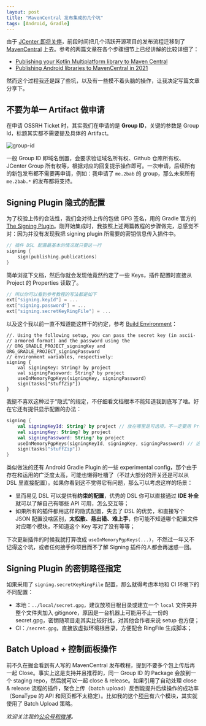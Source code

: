 ```yaml
---
layout: post
title: "MavenCentral 发布集成的几个坑"
tags: [Android, Gradle]
---
```


由于 [JCenter 即将关停](https://jfrog.com/blog/into-the-sunset-bintray-jcenter-gocenter-and-chartcenter/)，前段时间把几个活跃开源项目的发布流程迁移到了 [MavenCentral](https://search.maven.org) 上去。参考的两篇文章在各个步骤细节上已经讲解的比较详细了：

- [Publishing your Kotlin Multiplatform library to Maven Central](https://dev.to/kotlin/how-to-build-and-publish-a-kotlin-multiplatform-library-going-public-4a8k)
- [Publishing Android libraries to MavenCentral in 2021](https://proandroiddev.com/publishing-android-libraries-to-mavencentral-in-2021-8ac9975c3e52)

然而这个过程我还是踩了些坑，以及有一些摸不着头脑的操作，让我决定写篇文章分享下。

## 不要为单一 Artifact 做申请

在申请 OSSRH Ticket 时，其实我们在申请的是 **Group ID**，关键的参数是 Group Id，标题其实都不需要提及具体的 Artifact。

![group-id](https://2bab-images.lastmayday.com/blog/20210509204352.png?imageslim)

一般 Group ID 即域名倒置，会要求验证域名所有权、Github 仓库所有权、JCenter Group 所有权等，根据对应的回复提示操作即可。一次申请，后续所有的新包发布都不需要再申请，例如：我申请了 `me.2bab` 的 group，那么未来所有 `me.2bab.*` 的发布都将支持。

## Signing Plugin 隐式的配置

为了校验上传的合法性，我们会对待上传的包做 GPG 签名，用的 Gradle 官方的 [The Signing Plugin](https://docs.gradle.org/current/userguide/signing_plugin.html)。刚开始集成时，我按照上述两篇教程的步骤做完，总感觉不对：因为并没有发现我把 signing plugin 所需要的密钥信息传入插件中。

``` Kotlin
// 插件 DSL 配置最基本的情况就只要这一行
signing {
    sign(publishing.publications)
}
```

简单浏览下文档，然后你就会发现他竟然约定了一些 Keys，插件配置时直接从 Project 的 Properties 读取了。

``` Kotlin
// 所以你可以看到参考教程的写法都是如下
ext["signing.keyId"] = ...
ext["signing.password"] = ...
ext["signing.secretKeyRingFile"] = ...
```

以及这个我以前一直不知道能这样干的约定，参考 [Build Environment](https://docs.gradle.org/current/userguide/build_environment.html#sec:project_properties)：

```
//. Using the following setup, you can pass the secret key (in ascii-
// armored format) and the password using the 
// ORG_GRADLE_PROJECT_signingKey and ORG_GRADLE_PROJECT_signingPassword 
// environment variables, respectively:
signing {
    val signingKey: String? by project
    val signingPassword: String? by project
    useInMemoryPgpKeys(signingKey, signingPassword)
    sign(tasks["stuffZip"])
}
```

我挺不喜欢这种过于“隐式”的规定，不仔细看文档根本不能知道我到底写了啥。好在它还有提供显示配置的办法：

``` Kotlin
signing {
    val signingKeyId: String? by project // 放在哪里是可选项，不一定要用 Project Properties
    val signingKey: String? by project
    val signingPassword: String? by project
    useInMemoryPgpKeys(signingKeyId, signingKey, signingPassword) // 这行才是关键
    sign(tasks["stuffZip"])
}
```

类似做法的还有 Android Gradle Plugin 的一些 experimental config，那个由于存在和运用的广泛度太高，可能也懒得吐槽了（不过大部分的开关还是可以从 DSL 里直接配置）。如果你看到这不觉得它有问题，那么可以考虑这样的场景：

- 显而易见 DSL 可以提供有**约束的配置**，优秀的 DSL 你可以直接通过 **IDE 补全**就可以了解自己有哪些 API 可用，怎么交互等；
- 如果所有的插件都用这样的隐式配置，失去了 DSL 的优势，和直接写个 JSON 配置没啥区别，**太松散、易出错、难上手**，你可能不知道哪个配置文件对应哪个模块，不知道这个 Key 写对了没有等等；

下次更新插件的时候我就打算改成 `useInMemoryPgpKeys(...)`，不然过一年又不记得这个坑，或者任何接手你项目而不了解 Signing 插件的人都会再迷惑一回。

## Signing Plugin 的密钥路径指定

如果采用了 `signing.secretKeyRingFile` 配置，那么就得考虑本地和 CI 环境下的不同配置：

- 本地：`../local/secret.gpg`，建议放项目根目录或建立一个 `local` 文件夹并整个文件夹加入 gitignore，原因是一台机器上可能用不止一份的 secret.gpg，密钥随项目走其实比较好找，对其他合作者来说 setup 也方便；
- CI：`/secret.gpg`，直接放虚拟环境根目录，方便配合 RingFile 生成脚本；

## Batch Upload + 控制面板操作

前不久在掘金看到有人写的 MavenCentral 发布教程，提到不要多个包上传后再一起 Close。事实上这是支持并且推荐的，同一 Group ID 的 Package 会放到一个 staging repo，然后就可以一起 close & release。如果引用了自动处理 close & release 流程的插件，聚合上传（batch upload）反倒能提升后续操作的成功率（SonaType 的 API 和网页都不太稳定）。比如我的这个[项目](https://github.com/2BAB/Polyfill)有六个模块，其实就使用了 Batch Upload 策略。

*欢迎关注我的[公众号和微博](/about)。*
